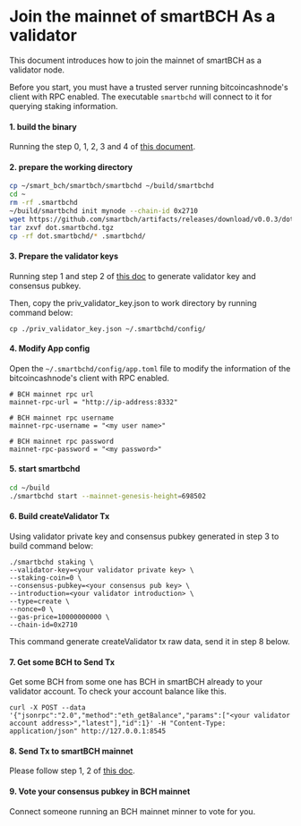 # Join the mainnet of smartBCH As a validator

This document introduces how to join the mainnet of smartBCH as a validator node.

Before you start, you must have a trusted server running bitcoincashnode's client with RPC enabled. The executable `smartbchd` will connect to it for querying staking information.

#### 1. build the binary

Running the step 0, 1, 2, 3 and 4 of [this document](developers-guide/runsinglenode.md).



#### 2. prepare the working directory

```bash
cp ~/smart_bch/smartbch/smartbchd ~/build/smartbchd
cd ~
rm -rf .smartbchd
~/build/smartbchd init mynode --chain-id 0x2710
wget https://github.com/smartbch/artifacts/releases/download/v0.0.3/dot.smartbchd.tgz
tar zxvf dot.smartbchd.tgz
cp -rf dot.smartbchd/* .smartbchd/
```



#### 3. Prepare the validator keys

Running step 1 and step 2 of [this doc](https://github.com/smartbch/docs/blob/main/developers-guide/runmultinode.md#1-on-the-nodes-which-do-not-generate-the-genesis-file) to generate validator key and consensus pubkey.

Then, copy the priv_validator_key.json to work directory by running command below:

```
cp ./priv_validator_key.json ~/.smartbchd/config/
```



#### 4. Modify App config

Open the `~/.smartbchd/config/app.toml` file to modify the information of the bitcoincashnode's client with RPC enabled.

```
# BCH mainnet rpc url
mainnet-rpc-url = "http://ip-address:8332"

# BCH mainnet rpc username
mainnet-rpc-username = "<my user name>"

# BCH mainnet rpc password
mainnet-rpc-password = "<my password>"
```



#### 5. start smartbchd 

```bash
cd ~/build
./smartbchd start --mainnet-genesis-height=698502
```



#### 6. Build createValidator Tx

Using validator private key and consensus pubkey generated in step 3 to build command below:

```
./smartbchd staking \
--validator-key=<your validator private key> \
--staking-coin=0 \
--consensus-pubkey=<your consensus pub key> \
--introduction=<your validator introduction> \
--type=create \
--nonce=0 \
--gas-price=10000000000 \
--chain-id=0x2710
```

This command generate createValidator tx raw data, send it in step 8 below.



#### 7. Get some BCH to Send Tx

Get some BCH from some one has BCH in smartBCH already to your validator account. To check your account balance like this.

```
curl -X POST --data '{"jsonrpc":"2.0","method":"eth_getBalance","params":["<your validator account address>","latest"],"id":1}' -H "Content-Type: application/json" http://127.0.0.1:8545
```



#### 8. Send Tx to smartBCH mainnet

Please follow step 1, 2 of [this doc](https://github.com/smartbch/docs/blob/main/developers-guide/runmultinode.md#step-1-send-transaction-to-register-as-a-validator).



#### 9. Vote your consensus pubkey in BCH mainnet

Connect someone running an BCH mainnet minner to vote for you.